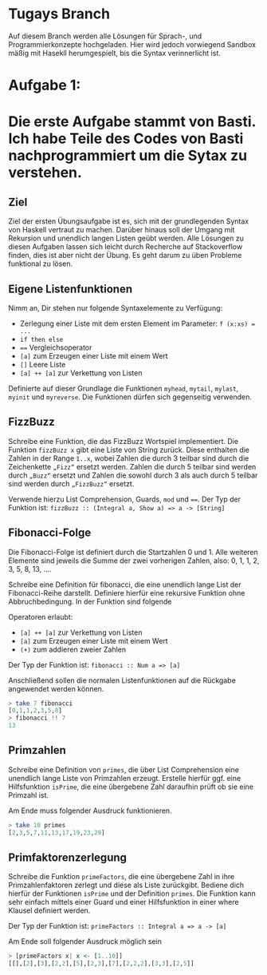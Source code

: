 # Tugays Branch

Auf diesem Branch werden alle Lösungen für Sprach-, und Programmierkonzepte hochgeladen. Hier wird jedoch vorwiegend Sandbox mäßig mit Hasekll herumgespielt, bis die Syntax verinnerlicht ist. 

# Aufgabe 1:

# Die erste Aufgabe stammt von Basti. Ich habe Teile des Codes von Basti nachprogrammiert um die Sytax zu verstehen. 

## Ziel
Ziel der ersten Übungsaufgabe ist es, sich mit der grundlegenden Syntax von Haskell vertraut zu machen. Darüber hinaus soll der Umgang mit Rekursion und unendlich langen Listen geübt werden. Alle Lösungen zu diesen Aufgaben lassen sich leicht durch Recherche auf Stackoverflow finden, dies ist aber nicht der Übung. Es geht darum zu üben Probleme funktional zu lösen.

## Eigene Listenfunktionen
Nimm an, Dir stehen nur folgende Syntaxelemente zu Verfügung:

* Zerlegung einer Liste mit dem ersten Element im Parameter: `f (x:xs) = ...`
* `if then else`
* `==` Vergleichsoperator
* `[a]` zum Erzeugen einer Liste mit einem Wert
* `[]` Leere Liste
* `[a] ++ [a]` zur Verkettung von Listen

Definierte auf dieser Grundlage die Funktionen `myhead`, `mytail`, `mylast`, `myinit` und `myreverse`. Die Funktionen dürfen sich gegenseitig verwenden.

## FizzBuzz

Schreibe eine Funktion, die das FizzBuzz Wortspiel implementiert. Die Funktion `fizzBuzz x` gibt eine Liste von String zurück. Diese enthalten die Zahlen in der Range `1..x`, wobei Zahlen die durch 3 teilbar sind durch die Zeichenkette `„Fizz“` ersetzt werden. Zahlen die durch 5 teilbar sind werden durch `„Buzz“` ersetzt und Zahlen die sowohl durch 3 als auch durch 5 teilbar sind werden durch `„FizzBuzz“` ersetzt.

Verwende hierzu List Comprehension, Guards, `mod` und `==`.
Der Typ der Funktion ist: `fizzBuzz :: (Integral a, Show a) => a -> [String]`

## Fibonacci-Folge

Die Fibonacci-Folge ist definiert durch die Startzahlen 0 und 1. Alle weiteren Elemente sind jeweils die Summe der zwei vorherigen Zahlen, also: 0, 1, 1, 2, 3, 5, 8, 13, .... 

Schreibe eine Definition für fibonacci, die eine unendlich lange List der Fibonacci-Reihe darstellt.
Definiere hierfür eine rekursive Funktion ohne Abbruchbedingung. In der Funktion sind folgende

Operatoren erlaubt:
* `[a] ++ [a]` zur Verkettung von Listen
* `[a]` zum Erzeugen einer Liste mit einem Wert
* `(+)` zum addieren zweier Zahlen

Der Typ der Funktion ist: `fibonacci :: Num a => [a]`

Anschließend sollen die normalen Listenfunktionen auf die Rückgabe angewendet werden können.
```haskell
> take 7 fibonacci
[0,1,1,2,3,5,8]
> fibonacci !! 7
13
```

## Primzahlen
Schreibe eine Definition von `primes`, die über List Comprehension eine unendlich lange Liste von Primzahlen erzeugt. Erstelle hierfür ggf. eine Hilfsfunktion `isPrime`, die eine übergebene Zahl daraufhin prüft ob sie eine Primzahl ist.

Am Ende muss folgender Ausdruck funktionieren.
```haskell
> take 10 primes
[2,3,5,7,11,13,17,19,23,29]

```

## Primfaktorenzerlegung
Schreibe die Funktion `primeFactors`, die eine übergebene Zahl in ihre Primzahlenfaktoren zerlegt und diese als Liste zurückgibt. Bediene dich hierfür der Funktionen `isPrime` und der Definition `primes`. Die Funktion kann sehr einfach mittels einer Guard und einer Hilfsfunktion in einer where Klausel definiert werden.

Der Typ der Funktion ist: `primeFactors :: Integral a => a -> [a]`

Am Ende soll folgender Ausdruck möglich sein
```haskell
> [primeFactors x| x <- [1..10]]
[[],[2],[3],[2,2],[5],[2,3],[7],[2,2,2],[3,3],[2,5]]
```

